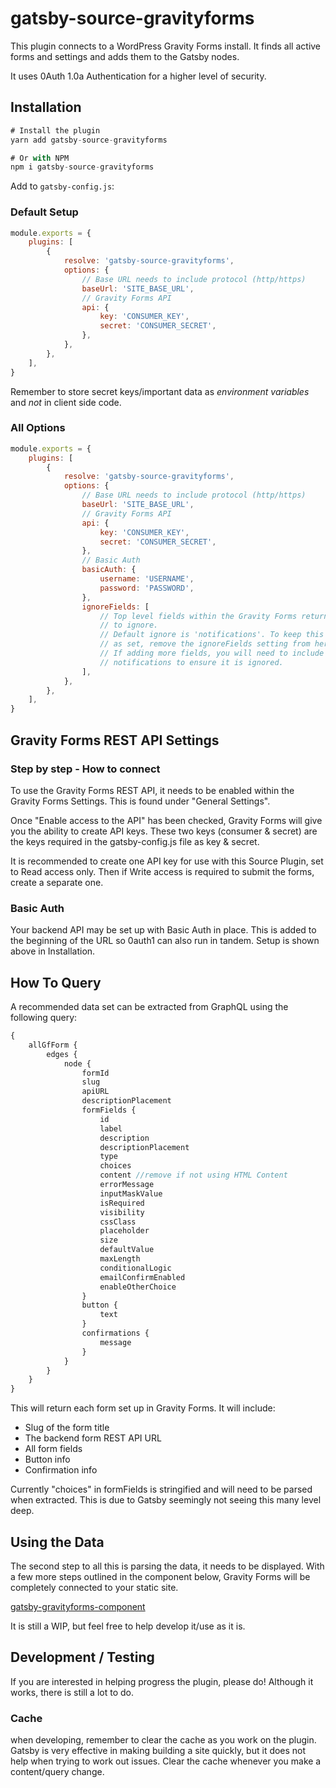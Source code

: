 # gatsby-source-gravityforms

This plugin connects to a WordPress Gravity Forms install. It finds all active forms and settings and adds them to the Gatsby nodes.

It uses 0Auth 1.0a Authentication for a higher level of security.

## Installation

```js
# Install the plugin
yarn add gatsby-source-gravityforms

# Or with NPM
npm i gatsby-source-gravityforms
```

Add to `gatsby-config.js`:

### Default Setup

```js
module.exports = {
    plugins: [
        {
            resolve: 'gatsby-source-gravityforms',
            options: {
                // Base URL needs to include protocol (http/https)
                baseUrl: 'SITE_BASE_URL',
                // Gravity Forms API
                api: {
                    key: 'CONSUMER_KEY',
                    secret: 'CONSUMER_SECRET',
                },
            },
        },
    ],
}
```

Remember to store secret keys/important data as _environment variables_ and _not_ in client side code.

### All Options

```js
module.exports = {
    plugins: [
        {
            resolve: 'gatsby-source-gravityforms',
            options: {
                // Base URL needs to include protocol (http/https)
                baseUrl: 'SITE_BASE_URL',
                // Gravity Forms API
                api: {
                    key: 'CONSUMER_KEY',
                    secret: 'CONSUMER_SECRET',
                },
                // Basic Auth
                basicAuth: {
                    username: 'USERNAME',
                    password: 'PASSWORD',
                },
                ignoreFields: [
                    // Top level fields within the Gravity Forms return
                    // to ignore.
                    // Default ignore is 'notifications'. To keep this
                    // as set, remove the ignoreFields setting from here.
                    // If adding more fields, you will need to include
                    // notifications to ensure it is ignored.
                ],
            },
        },
    ],
}
```

## Gravity Forms REST API Settings

### Step by step - How to connect

To use the Gravity Forms REST API, it needs to be enabled within the Gravity Forms Settings. This is found under "General Settings".

Once "Enable access to the API" has been checked, Gravity Forms will give you the ability to create API keys. These two keys (consumer & secret) are the keys required in the gatsby-config.js file as key & secret.

It is recommended to create one API key for use with this Source Plugin, set to Read access only. Then if Write access is required to submit the forms, create a separate one.

### Basic Auth

Your backend API may be set up with Basic Auth in place. This is added to the beginning of the URL so 0auth1 can also run in tandem. Setup is shown above in Installation.

## How To Query

A recommended data set can be extracted from GraphQL using the following query:

```js
{
    allGfForm {
        edges {
            node {
                formId
                slug
                apiURL
                descriptionPlacement
                formFields {
                    id
                    label
                    description
                    descriptionPlacement
                    type
                    choices
                    content //remove if not using HTML Content
                    errorMessage
                    inputMaskValue
                    isRequired
                    visibility
                    cssClass
                    placeholder
                    size
                    defaultValue
                    maxLength
                    conditionalLogic
                    emailConfirmEnabled
                    enableOtherChoice
                }
                button {
                    text
                }
                confirmations {
                    message
                }
            }
        }
    }
}
```

This will return each form set up in Gravity Forms. It will include:

-   Slug of the form title
-   The backend form REST API URL
-   All form fields
-   Button info
-   Confirmation info

Currently "choices" in formFields is stringified and will need to be parsed when extracted. This is due to Gatsby seemingly not seeing this many level deep.

## Using the Data

The second step to all this is parsing the data, it needs to be displayed. With a few more steps outlined in the component below, Gravity Forms will be completely connected to your static site.

[gatsby-gravityforms-component](https://github.com/robmarshall/gatsby-gravityforms-component)

It is still a WIP, but feel free to help develop it/use as it is.

## Development / Testing

If you are interested in helping progress the plugin, please do! Although it works, there is still a lot to do.

### Cache

when developing, remember to clear the cache as you work on the plugin. Gatsby is very effective in making building a site quickly, but it does not help when trying to work out issues. Clear the cache whenever you make a content/query change.
